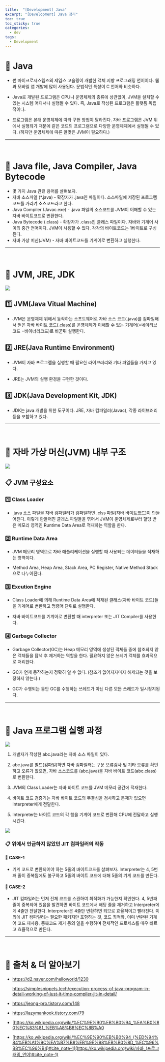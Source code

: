 ```yaml
---
title:  "[Development] Java"
excerpt: "[Development] Java 정리"
toc: true
toc_sticky: true
categories:
  - dev
tags:
  - Development
---
```


# 📝 Java 

-  썬 마이크로시스템즈의 제임스 고슬링이 개발한 객체 지향 프로그래밍 언어이다. 웹과 모바일 앱 개발에 많이 사용된다. 문법적인 특성이 C 언어와 비슷하다.

- Java로 개발된 프로그램은 CPU나 운영체제의 종류에 상관없이, JVM을 설치할 수 있는 시스템 어디서나 실행될 수 있다. 즉, Java로 작성된 프로그램은 플랫폼 독립적이다. 

- 프로그램은 본래 운영체제에 따라 구현 방법이 달라진다. 자바 프로그램은 JVM 위에서 실행되기 때문에 같은 코드의 프로그램으로 다양한 운영체제에서 실행될 수 있다. (하지만 운영체제에 따른 알맞은 JVM이 필요하다.)

------

<br>

# 📝 Java file, Java Compiler, Java Bytecode 

- 몇 가지 Java 관련 용어를 살펴보자.
- 자바 소스파일 (*.java) - 확장자가 .java인 파일이다. 소스파일에 저장된 프로그램 코드를 가리켜 소스코드라고 한다.
- Java Compiler (Javac.exe) - .java 파일의 소스코드를 JVM이 이해할 수 있는 자바 바이트코드로 변환한다.
- Java Bytecode (.class) - 확장자가 .class인 클래스 파일이다. 자바와 기계어 사이의 중간 언어이다. JVM이 사용할 수 있다. 각각의 바이트코드는 1바이트로 구성된다. 
- 자바 가상 머신(JVM) - 자바 바이트코드를 기계어로 변환하고 실행한다.

------

<br>

# 📝 JVM, JRE, JDK

![](../../assets/images/2020-09-21-17-00-09.png)




## 1️⃣ JVM(Java Vitual Machine)

- JVM은 운영체제 위에서 동작하는 소프트웨어로 자바 소스 코드(.java)를 컴파일해서 얻은 자바 바이트 코드(.class)를 운영체제가 이해할 수 있는 기계어(=네이티브 코드 =바이너리코드)로 바꾼뒤 실행한다.

## 2️⃣ JRE(Java Runtime Environment)

- JVM이 자바 프로그램을 실행할 때 필요한 라이브러리와 기타 파일들을 가지고 있다. 

- JRE는 JVM의 실행 환경을 구현한 것이다. 

## 3️⃣ JDK(Java Development Kit, JDK)

- JDK는 java 개발을 위한 도구이다. JRE, 자바 컴파일러(Javac), 각종 라이브러리 등을 포함하고 있다. 

------

<br>

# 📝 자바 가상 머신(JVM) 내부 구조
![](../../assets/images/2020-09-21-17-03-39.png)


## 📋 JVM 구성요소

### 1️⃣ Class Loader 

-  .java 소스 파일을 자바 컴파일러가 컴파일하면 .clss 파일(자바 바이트코드)이 만들어진다. 이렇게 만들어진 클래스 파일들을 엮어서 JVM이 운영체제로부터 할당 받은 메모리 영역인 Runtime Data Area로 적재하는 역할을 한다. 

### 2️⃣ Runtime Data Area

- JVM 메모리 영역으로 자바 애플리케이션을 실행할 때 사용되는 데이터들을 적재하는 영역이다. 

- Method Area, Heap Area, Stack Area, PC Register, Native Method Stack으로 나누어진다. 

### 3️⃣ Excution Engine

- Class Loader에 의해 Runtime Data Area에 적재된 클래스(자바 바이트 코드)들을 기계어로 변환하고 명령어 단위로 실행한다. 

-  자바 바이트코드를 기계어로 변환할 때 interpreter 또는 JIT Compiler를 사용한다.

### 4️⃣ Garbage Collector

- Garbage Collector(GC)는 Heap 메모리 영역에 생성된 객체들 중에 참조되지 않은 객체들을 탐색 후 제거하는 역할을 한다. 필요하지 않은 쓰레기 객체를 효과적으로 처리한다. 

- GC가 언제 동작하는지 정확히 알 수 없다. (참조가 없어지자마자 해제되는 것을 보장하지 않는다.)

- GC가 수행되는 동안 GC를 수행하는 쓰레드가 아닌 다른 모든 쓰레드가 일시정지된다. 

------

<br>

# 📝 Java 프로그램 실행 과정
![](../../assets/images/2020-09-21-17-05-36.png)

1. 개발자가 작성한 abc.java라는 자바 소스 파일이 있다. 

2. abc.java를 빌드(컴파일)하면 자바 컴파일러는 구문 오류검사 및 기타 오류를 확인하고 오류가 없으면, 자바 소스코드를 (abc.java)을 자바 바이트 코드(abc.class)로 변환한다.

3. JVM의 Class Loader는 자바 바이트 코드를 JVM 메모리 공간에 적재한다.

4. 바이트 코드 검증기는 자바 바이트 코드의 무결성을 검사하고 문제가 없으면 Interpreter에게 전달한다.

5. Interpreter는 바이트 코드의 각 행을 기계어 코드로 변환해 CPU에 전달하고 실행시킨다. 

![](../../assets/images/2020-09-21-17-06-04.png)

### 📋 위에서 언급하지 않았던 JIT 컴파일러의 작동

#### 🔎 CASE-1

- 기계 코드로 변환되어야 하는 5줄의 바이트코드를 살펴보자. Interpreter는 4, 5번째 줄이 중복됨에도 불구하고 5줄의 바이트 코드에 대해 5줄의 기계 코드를 만든다. 

#### 🔎 CASE-2

-  JIT 컴파일러는 먼저 전체 코드를 스캔하여 최적화가 가능한지 확인한다. 4, 5번째 줄이 중복되어 있음을 발견하면 바이트 코드에서 해당 줄을 제거하고 Interpreter에게 4줄만 전달한다. Interpreter은 4줄만 변환하면 되므로 효율적이고 빨라진다. 이외에 JIT 컴파일러는 필요한 패키지만 포함하는 것, 코드 최적화, 이미 변환된 기계어 코드 재사용, 중복코드 제거 등의 일을 수행하며 전체적인 프로세스를 매우 빠르고 효율적으로 만든다. 

------

<br>

# 🔎 출처 & 더 알아보기

* https://d2.naver.com/helloworld/1230

  https://simplesnippets.tech/execution-process-of-java-program-in-detail-working-of-just-it-time-compiler-jit-in-detail/

* https://jeong-pro.tistory.com/148

* https://lazymankook.tistory.com/79

* [https://ko.wikipedia.org/wiki/%EC%9E%90%EB%B0%94_%EA%B0%80%EC%83%81_%EB%A8%B8%EC%8B%A0

* [https://ko.wikipedia.org/wiki/%EC%9E%90%EB%B0%94_(%ED%94%84%EB%A1%9C%EA%B7%B8%EB%9E%98%EB%B0%8D_%EC%96%B8%EC%96%B4)#cite_note-1](https://ko.wikipedia.org/wiki/자바_(프로그래밍_언어)#cite_note-1)